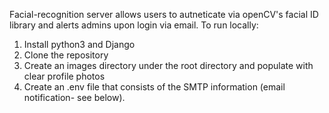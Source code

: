 Facial-recognition server allows users to autneticate via openCV's facial ID library and alerts admins upon login via email.
To run locally:
1. Install python3 and Django
2. Clone the repository
3. Create an images directory under the root directory and populate with clear profile photos
4. Create an .env file that consists of the SMTP information (email notification- see below).
